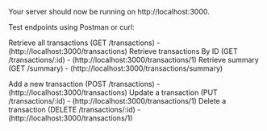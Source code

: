Your server should now be running on http://localhost:3000.

Test endpoints using Postman or curl:

Retrieve all transactions (GET /transactions) - (http://localhost:3000/transactions)
Retrieve transactions By ID (GET /transactions/:id) - (http://localhost:3000/transactions/1)
Retrieve summary (GET /summary) - (http://localhost:3000/transactions/summary)

Add a new transaction (POST /transactions) - (http://localhost:3000/transactions)
Update a transaction (PUT /transactions/:id) - (http://localhost:3000/transactions/1)
Delete a transaction (DELETE /transactions/:id) - (http://localhost:3000/transactions/1)
